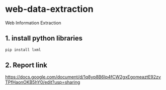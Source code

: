 # web-data-extraction
Web Information Extraction

## 1. install python libraries
```sh 
pip install lxml
```
## 2. Report link 
https://docs.google.com/document/d/1q8yp8B6Ip4fCW2gxEgomeaztE92zvTPfHaonOKB5hY0/edit?usp=sharing
